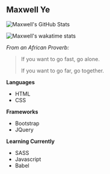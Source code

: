 ## Maxwell Ye
<!--**Nitrostrider/nitrostrider** is a ✨ _special_ ✨ repository because its `README.md` (this file) appears on your GitHub profile.-->
![Maxwell's GitHub Stats](https://github-readme-stats.vercel.app/api?username=nitrostrider&show_icons=true&bg_color=0,e6f5ff,0099ff&title_color=005c99&text_color=333&icon_color=2f80ed)

![Maxwell's wakatime stats](https://github-readme-stats.vercel.app/api/wakatime?username=Nitrostrider)

*From an African Proverb:*
> If you want to go fast, go alone. 
>
> If you want to go far, go together.

<b>Languages</b>
- HTML
- CSS

<b>Frameworks</b>
- Bootstrap
- JQuery

<b>Learning Currently</b>
- SASS
- Javascript
- Babel

